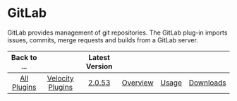 
GitLab
======


GitLab provides management of git repositories. The GitLab plug-in imports issues, commits, merge requests and builds 
from a GitLab server.


|Back to ...||Latest Version||||
| :---: | :---: | :---: | :---: | :---: | :---: |
|[All Plugins](../../index.md)|[Velocity Plugins](../README.md)|[2.0.53]()|[Overview](overview.md)|[Usage](usage.md)|[Downloads](downloads.md)|
